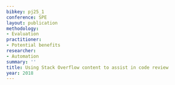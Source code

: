 ```yaml
---
bibkey: pj25_1
conference: SPE
layout: publication
methodology:
- Evaluation
practitioner:
- Potential benefits
researcher:
- Automation
summary: ''
title: Using Stack Overflow content to assist in code review
year: 2018
---
```

